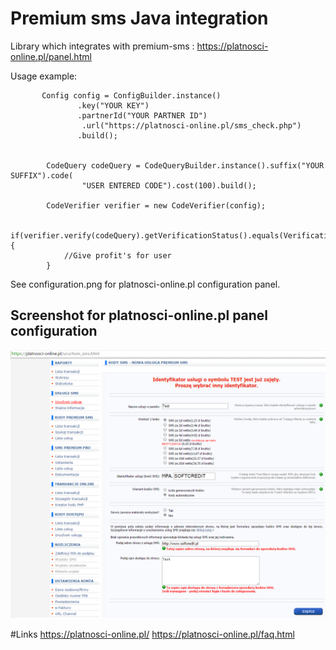 Premium sms Java integration
==========================

Library which integrates with premium-sms : https://platnosci-online.pl/panel.html


Usage example:

           Config config = ConfigBuilder.instance()
                   .key("YOUR KEY")
                   .partnerId("YOUR PARTNER ID")
                    .url("https://platnosci-online.pl/sms_check.php")
                   .build();
            
    
            CodeQuery codeQuery = CodeQueryBuilder.instance().suffix("YOUR SUFFIX").code(
                    "USER ENTERED CODE").cost(100).build();
    
            CodeVerifier verifier = new CodeVerifier(config);
    
            if(verifier.verify(codeQuery).getVerificationStatus().equals(VerificationStatus.SUCCESS)) {
                //Give profit's for user
            }
            
See configuration.png for platnosci-online.pl configuration panel.

## Screenshot for platnosci-online.pl panel configuration
![screenshot](https://raw.githubusercontent.com/khipis/premiumsms/master/configuration.png)
   
#Links
    https://platnosci-online.pl/
    https://platnosci-online.pl/faq.html